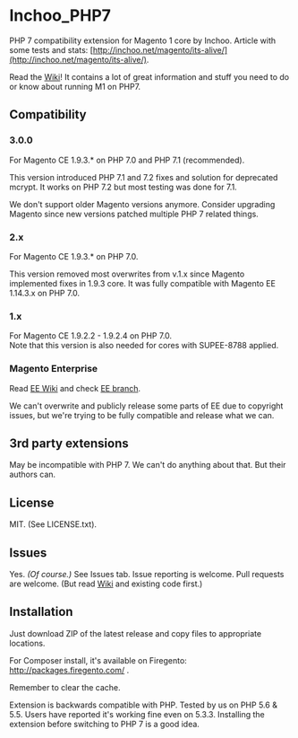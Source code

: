# Inchoo_PHP7

PHP 7 compatibility extension for Magento 1 core by Inchoo. 
Article with some tests and stats: [http://inchoo.net/magento/its-alive/](http://inchoo.net/magento/its-alive/).

Read the [Wiki](https://github.com/Inchoo/Inchoo_PHP7/wiki)! It contains a lot of great information and stuff you need to do or know about running M1 on PHP7.

## Compatibility

### 3.0.0
For Magento CE 1.9.3.* on PHP 7.0 and PHP 7.1 (recommended).

This version introduced PHP 7.1 and 7.2 fixes and solution for deprecated mcrypt.
It works on PHP 7.2 but most testing was done for 7.1.

We don't support older Magento versions anymore. Consider upgrading Magento since new versions patched multiple PHP 7 related things.


### 2.x
For Magento CE 1.9.3.* on PHP 7.0.

This version removed most overwrites from v.1.x since Magento implemented fixes in 1.9.3 core. 
It was fully compatible with Magento EE 1.14.3.x on PHP 7.0.

### 1.x
For Magento CE 1.9.2.2 - 1.9.2.4 on PHP 7.0.  
Note that this version is also needed for  cores with SUPEE-8788 applied.

### Magento Enterprise
Read [EE Wiki](#) and check [EE branch](#).

We can't overwrite and publicly release some parts of EE due to copyright issues, 
but we're trying to be fully compatible and release what we can.

## 3rd party extensions
May be incompatible with PHP 7. We can't do anything about that. But their authors can.

## License
MIT. (See LICENSE.txt).

## Issues
Yes. _(Of course.)_ See Issues tab. Issue reporting is welcome. Pull requests are welcome. 
(But read [Wiki](https://github.com/Inchoo/Inchoo_PHP7/wiki) and existing code first.)

## Installation
Just download ZIP of the latest release and copy files to appropriate locations.

For Composer install, it's available on Firegento: http://packages.firegento.com/ . 

Remember to clear the cache.

Extension is backwards compatible with PHP. Tested by us on PHP 5.6 & 5.5. Users have reported it's working fine even on 5.3.3. Installing the extension before switching to PHP 7 is a good idea.

